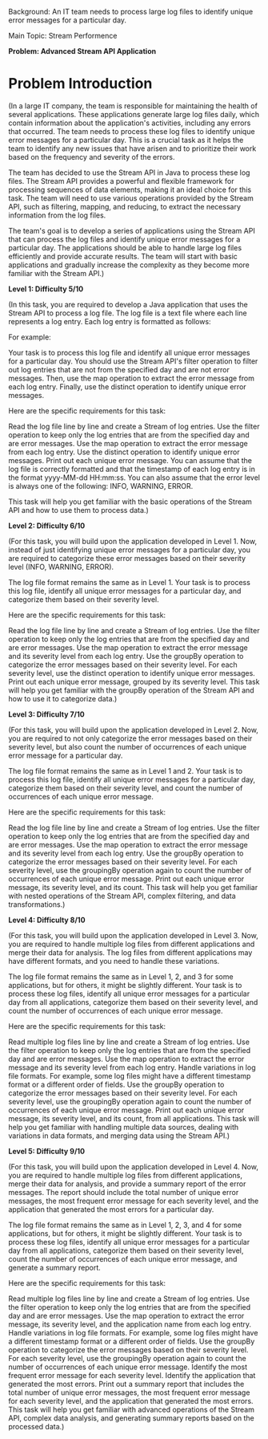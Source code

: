 Background: An IT team needs to process large log files to identify unique error messages for a particular day.

Main Topic: Stream Performence

**Problem: Advanced Stream API Application**

# Problem Introduction

(In a large IT company, the team is responsible for maintaining the health of several applications. These applications generate large log files daily, which contain information about the application's activities, including any errors that occurred. The team needs to process these log files to identify unique error messages for a particular day. This is a crucial task as it helps the team to identify any new issues that have arisen and to prioritize their work based on the frequency and severity of the errors.

The team has decided to use the Stream API in Java to process these log files. The Stream API provides a powerful and flexible framework for processing sequences of data elements, making it an ideal choice for this task. The team will need to use various operations provided by the Stream API, such as filtering, mapping, and reducing, to extract the necessary information from the log files.

The team's goal is to develop a series of applications using the Stream API that can process the log files and identify unique error messages for a particular day. The applications should be able to handle large log files efficiently and provide accurate results. The team will start with basic applications and gradually increase the complexity as they become more familiar with the Stream API.)

**Level 1: Difficulty 5/10**

(In this task, you are required to develop a Java application that uses the Stream API to process a log file. The log file is a text file where each line represents a log entry. Each log entry is formatted as follows:

For example:

Your task is to process this log file and identify all unique error messages for a particular day. You should use the Stream API's filter operation to filter out log entries that are not from the specified day and are not error messages. Then, use the map operation to extract the error message from each log entry. Finally, use the distinct operation to identify unique error messages.

Here are the specific requirements for this task:

Read the log file line by line and create a Stream of log entries.
Use the filter operation to keep only the log entries that are from the specified day and are error messages.
Use the map operation to extract the error message from each log entry.
Use the distinct operation to identify unique error messages.
Print out each unique error message.
You can assume that the log file is correctly formatted and that the timestamp of each log entry is in the format yyyy-MM-dd HH:mm:ss. You can also assume that the error level is always one of the following: INFO, WARNING, ERROR.

This task will help you get familiar with the basic operations of the Stream API and how to use them to process data.)

**Level 2: Difficulty 6/10**

(For this task, you will build upon the application developed in Level 1. Now, instead of just identifying unique error messages for a particular day, you are required to categorize these error messages based on their severity level (INFO, WARNING, ERROR).

The log file format remains the same as in Level 1. Your task is to process this log file, identify all unique error messages for a particular day, and categorize them based on their severity level.

Here are the specific requirements for this task:

Read the log file line by line and create a Stream of log entries.
Use the filter operation to keep only the log entries that are from the specified day and are error messages.
Use the map operation to extract the error message and its severity level from each log entry.
Use the groupBy operation to categorize the error messages based on their severity level.
For each severity level, use the distinct operation to identify unique error messages.
Print out each unique error message, grouped by its severity level.
This task will help you get familiar with the groupBy operation of the Stream API and how to use it to categorize data.)

**Level 3: Difficulty 7/10**

(For this task, you will build upon the application developed in Level 2. Now, you are required to not only categorize the error messages based on their severity level, but also count the number of occurrences of each unique error message for a particular day.

The log file format remains the same as in Level 1 and 2. Your task is to process this log file, identify all unique error messages for a particular day, categorize them based on their severity level, and count the number of occurrences of each unique error message.

Here are the specific requirements for this task:

Read the log file line by line and create a Stream of log entries.
Use the filter operation to keep only the log entries that are from the specified day and are error messages.
Use the map operation to extract the error message and its severity level from each log entry.
Use the groupBy operation to categorize the error messages based on their severity level.
For each severity level, use the groupingBy operation again to count the number of occurrences of each unique error message.
Print out each unique error message, its severity level, and its count.
This task will help you get familiar with nested operations of the Stream API, complex filtering, and data transformations.)

**Level 4: Difficulty 8/10**

(For this task, you will build upon the application developed in Level 3. Now, you are required to handle multiple log files from different applications and merge their data for analysis. The log files from different applications may have different formats, and you need to handle these variations.

The log file format remains the same as in Level 1, 2, and 3 for some applications, but for others, it might be slightly different. Your task is to process these log files, identify all unique error messages for a particular day from all applications, categorize them based on their severity level, and count the number of occurrences of each unique error message.

Here are the specific requirements for this task:

Read multiple log files line by line and create a Stream of log entries.
Use the filter operation to keep only the log entries that are from the specified day and are error messages.
Use the map operation to extract the error message and its severity level from each log entry.
Handle variations in log file formats. For example, some log files might have a different timestamp format or a different order of fields.
Use the groupBy operation to categorize the error messages based on their severity level.
For each severity level, use the groupingBy operation again to count the number of occurrences of each unique error message.
Print out each unique error message, its severity level, and its count, from all applications.
This task will help you get familiar with handling multiple data sources, dealing with variations in data formats, and merging data using the Stream API.)

**Level 5: Difficulty 9/10**

(For this task, you will build upon the application developed in Level 4. Now, you are required to handle multiple log files from different applications, merge their data for analysis, and provide a summary report of the error messages. The report should include the total number of unique error messages, the most frequent error message for each severity level, and the application that generated the most errors for a particular day.

The log file format remains the same as in Level 1, 2, 3, and 4 for some applications, but for others, it might be slightly different. Your task is to process these log files, identify all unique error messages for a particular day from all applications, categorize them based on their severity level, count the number of occurrences of each unique error message, and generate a summary report.

Here are the specific requirements for this task:

Read multiple log files line by line and create a Stream of log entries.
Use the filter operation to keep only the log entries that are from the specified day and are error messages.
Use the map operation to extract the error message, its severity level, and the application name from each log entry.
Handle variations in log file formats. For example, some log files might have a different timestamp format or a different order of fields.
Use the groupBy operation to categorize the error messages based on their severity level.
For each severity level, use the groupingBy operation again to count the number of occurrences of each unique error message.
Identify the most frequent error message for each severity level.
Identify the application that generated the most errors.
Print out a summary report that includes the total number of unique error messages, the most frequent error message for each severity level, and the application that generated the most errors.
This task will help you get familiar with advanced operations of the Stream API, complex data analysis, and generating summary reports based on the processed data.)